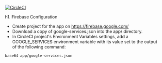 [![CircleCI](https://circleci.com/gh/jg210/merging.svg?style=svg)](https://circleci.com/gh/jg210/merging)

h1. Firebase Configuration

* Create project for the app on https://firebase.google.com/
* Download a copy of google-services.json into the app/ directory.
* In CircleCI project's Environment Variables settings, add a GOOGLE_SERVICES environment variable with its value set to the output of the following command:

```
base64 app/google-services.json
```
